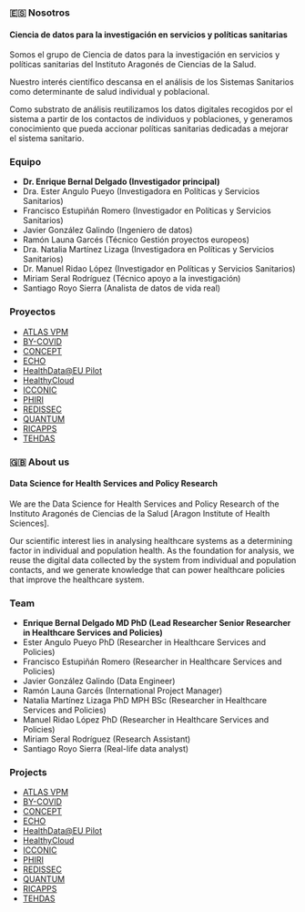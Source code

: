 
### :es: Nosotros
#### Ciencia de datos para la investigación en servicios y políticas sanitarias
Somos el grupo de Ciencia de datos para la investigación en servicios y políticas sanitarias del Instituto Aragonés de Ciencias de la Salud.

Nuestro interés científico descansa en el análisis de los Sistemas Sanitarios como determinante de salud individual y poblacional.

Como substrato de análisis reutilizamos los datos digitales recogidos por el sistema a partir de los contactos de individuos y poblaciones, y generamos conocimiento que pueda accionar políticas sanitarias dedicadas a mejorar el sistema sanitario.

### Equipo
- **Dr. Enrique Bernal Delgado (Investigador principal)**
- Dra. Ester Angulo Pueyo (Investigadora en Políticas y Servicios Sanitarios)
- Francisco Estupiñán Romero (Investigador en Políticas y Servicios Sanitarios)
- Javier González Galindo (Ingeniero de datos)
- Ramón Launa Garcés (Técnico Gestión proyectos europeos)
- Dra. Natalia Martínez Lizaga (Investigadora en Políticas y Servicios Sanitarios)
- Dr. Manuel Ridao López (Investigador en Políticas y Servicios Sanitarios)
- Miriam Seral Rodríguez (Técnico apoyo a la investigación)
- Santiago Royo Sierra (Analista de datos de vida real)

### Proyectos
- [ATLAS VPM](https://cienciadedatosysalud.org/atlas-vpm/)
- [BY-COVID](https://cienciadedatosysalud.org/proyectos-de-investigacion/by-covid/)
- [CONCEPT](https://cienciadedatosysalud.org/proyectos-de-investigacion/concept/)
- [ECHO](https://cienciadedatosysalud.org/echo/)
- [HealthData@EU Pilot](https://cienciadedatosysalud.org/proyectos-de-investigacion/ehds/)
- [HealthyCloud](https://cienciadedatosysalud.org/proyectos-de-investigacion/healthycloud/)
- [ICCONIC](https://cienciadedatosysalud.org/proyectos-de-investigacion/icconic/)
- [PHIRI](https://cienciadedatosysalud.org/proyectos-de-investigacion/phiri/)
- [REDISSEC](https://cienciadedatosysalud.org/proyectos-de-investigacion/redissec/)
- [QUANTUM](https://cienciadedatosysalud.org/proyectos-de-investigacion/quantum/)
- [RICAPPS](https://cienciadedatosysalud.org/proyectos-de-investigacion/ricapps/)
- [TEHDAS](https://cienciadedatosysalud.org/proyectos-de-investigacion/tehdas/)

### :uk: About us
#### Data Science for Health Services and Policy Research
We are the Data Science for Health Services and Policy Research of the Instituto Aragonés de Ciencias de la Salud [Aragon Institute of Health Sciences].

Our scientific interest lies in analysing healthcare systems as a determining factor in individual and population health. As the foundation for analysis, we reuse the digital data collected by the system from individual and population contacts, and we generate knowledge that can power healthcare policies that improve the healthcare system.

### Team
- **Enrique Bernal Delgado MD PhD (Lead Researcher Senior Researcher in Healthcare Services and Policies)**
- Ester Angulo Pueyo PhD (Researcher in Healthcare Services and Policies)
- Francisco Estupiñán Romero (Researcher in Healthcare Services and Policies)
- Javier González Galindo (Data Engineer)
- Ramón Launa Garcés (International Project Manager)
- Natalia Martínez Lizaga PhD MPH BSc (Researcher in Healthcare Services and Policies)
- Manuel Ridao López PhD (Researcher in Healthcare Services and Policies)
- Miriam Seral Rodríguez (Research Assistant)
- Santiago Royo Sierra (Real-life data analyst)

### Projects
- [ATLAS VPM](https://cienciadedatosysalud.org/en/atlas-vpm/)
- [BY-COVID](https://cienciadedatosysalud.org/en/proyectos-de-investigacion/by-covid/)
- [CONCEPT](https://cienciadedatosysalud.org/en/proyectos-de-investigacion/concept/)
- [ECHO](https://cienciadedatosysalud.org/en/echo/)
- [HealthData@EU Pilot](https://cienciadedatosysalud.org/en/proyectos-de-investigacion/ehds/)
- [HealthyCloud](https://cienciadedatosysalud.org/en/proyectos-de-investigacion/healthycloud/)
- [ICCONIC](https://cienciadedatosysalud.org/en/proyectos-de-investigacion/icconic/)
- [PHIRI](https://cienciadedatosysalud.org/en/proyectos-de-investigacion/phiri/)
- [REDISSEC](https://cienciadedatosysalud.org/en/proyectos-de-investigacion/redissec/)
- [QUANTUM](https://cienciadedatosysalud.org/en/proyectos-de-investigacion/quantum/)
- [RICAPPS](https://cienciadedatosysalud.org/en/proyectos-de-investigacion/ricapps/)
- [TEHDAS](https://cienciadedatosysalud.org/en/proyectos-de-investigacion/tehdas/)

